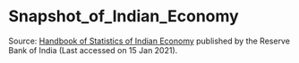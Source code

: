 # Snapshot_of_Indian_Economy

Source: [Handbook of Statistics of Indian Economy](https://dbie.rbi.org.in/DBIE/dbie.rbi?site=publications#!2) published by the Reserve Bank of India (Last accessed on 15 Jan 2021).
